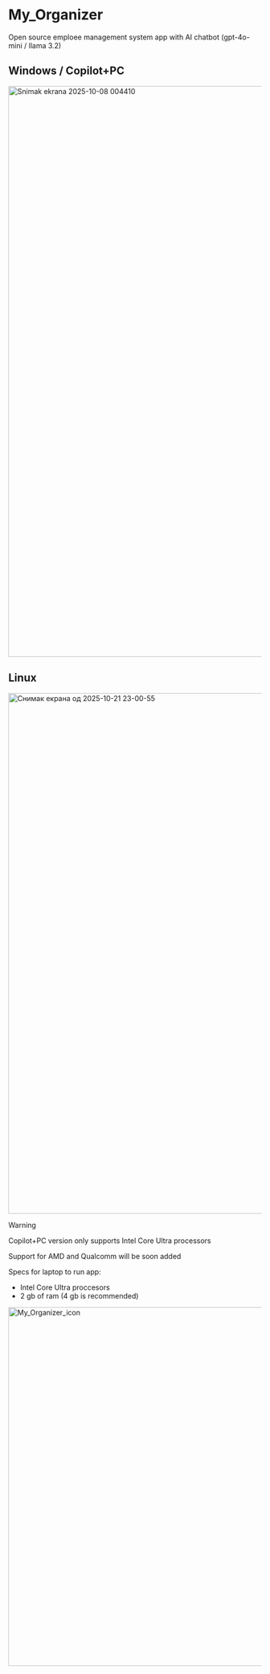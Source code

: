 # My_Organizer
Open source emploee management system app with AI chatbot (gpt-4o-mini / llama 3.2)

## Windows / Copilot+PC
<img width="1919" height="1136" alt="Snimak ekrana 2025-10-08 004410" src="https://github.com/user-attachments/assets/c1fe9a4e-7196-4f13-91a2-706ccee150ce" />

## Linux
<img width="1919" height="1036" alt="Снимак екрана од 2025-10-21 23-00-55" src="https://github.com/user-attachments/assets/407d01ff-6c00-4e2c-99d0-1562f97e91d4" />

> [!Warning]
> Copilot+PC version only supports Intel Core Ultra processors
>
> Support for AMD and Qualcomm will be soon added
>
> Specs for laptop to run app:
> - Intel Core Ultra proccesors
> - 2 gb of ram (4 gb is recommended)


<img width="675" height="714" alt="My_Organizer_icon" src="https://github.com/user-attachments/assets/c0e718a7-32f7-463d-bbd5-8f565e47cab8" />

